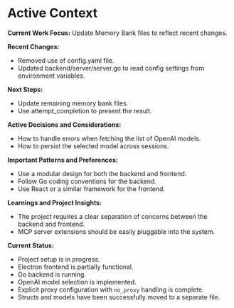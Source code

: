 # Active Context

**Current Work Focus:** Update Memory Bank files to reflect recent changes.

**Recent Changes:**

*   Removed use of config.yaml file.
*   Updated backend/server/server.go to read config settings from environment variables.

**Next Steps:**

*   Update remaining memory bank files.
*   Use attempt_completion to present the result.

**Active Decisions and Considerations:**

*   How to handle errors when fetching the list of OpenAI models.
*   How to persist the selected model across sessions.

**Important Patterns and Preferences:**

*   Use a modular design for both the backend and frontend.
*   Follow Go coding conventions for the backend.
*   Use React or a similar framework for the frontend.

**Learnings and Project Insights:**

*   The project requires a clear separation of concerns between the backend and frontend.
*   MCP server extensions should be easily pluggable into the system.

**Current Status:**

*   Project setup is in progress.
*   Electron frontend is partially functional.
*   Go backend is running.
*   OpenAI model selection is implemented.
*   Explicit proxy configuration with `no_proxy` handling is complete.
*   Structs and models have been successfully moved to a separate file.

